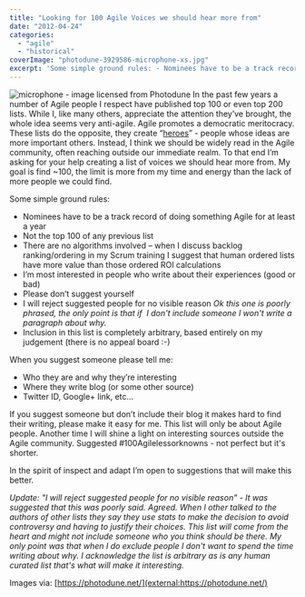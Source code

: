 ```yaml
---
title: "Looking for 100 Agile Voices we should hear more from"
date: "2012-04-24"
categories: 
  - "agile"
  - "historical"
coverImage: "photodune-3929586-microphone-xs.jpg"
excerpt: 'Some simple ground rules: - Nominees have to be a track record of doing something Agile'
---
```


![microphone - image licensed from Photodune](src/content/blog/looking-for-100-agile-voices-we-should-hear-more-from/images/photodune-3929586-microphone-xs.jpg) In the past few years a number of Agile people I respect have published top 100 or even top 200 lists. While I, like many others, appreciate the attention they’ve brought, the whole idea seems very anti-agile. Agile promotes a democratic meritocracy. These lists do the opposite, they create “[heroes](/blog/agile-gurus-or-thought-leaders)” - people whose ideas are more important others. Instead, I think we should be widely read in the Agile community, often reaching outside our immediate realm. To that end I’m asking for your help creating a list of voices we should hear more from. My goal is find ~100, the limit is more from my time and energy than the lack of more people we could find.

Some simple ground rules:

- Nominees have to be a track record of doing something Agile for at least a year
- Not the top 100 of any previous list
- There are no algorithms involved – when I discuss backlog ranking/ordering in my Scrum training I suggest that human ordered lists have more value than those ordered ROI calculations
- I’m most interested in people who write about their experiences (good or bad)
- Please don’t suggest yourself
- I will reject suggested people for no visible reason _Ok this one is poorly phrased, the only point is that if  I don't include someone I won't write a paragraph about why._
- Inclusion in this list is completely arbitrary, based entirely on my judgement (there is no appeal board :-)

When you suggest someone please tell me:

- Who they are and why they’re interesting
- Where they write blog (or some other source)
- Twitter ID, Google+ link, etc…

If you suggest someone but don’t include their blog it makes hard to find their writing, please make it easy for me. This list will only be about Agile people. Another time I will shine a light on interesting sources outside the Agile community. Suggested #100Agilelessorknowns - not perfect but it's shorter.

In the spirit of inspect and adapt I’m open to suggestions that will make this better.

_Update: "I will reject suggested people for no visible reason" - It was suggested that this was poorly said. Agreed. When I other talked to the authors of other lists they say they use stats to make the decision to avoid controversy and having to justify their choices. This list will come from the heart and might not include someone who you think should be there. My only point was that when I do exclude people I don't want to spend the time writing about why. I acknowledge the list is arbitrary as is any human curated list that's what will make it interesting._

Images via: [https://photodune.net/](external:https://photodune.net/)
